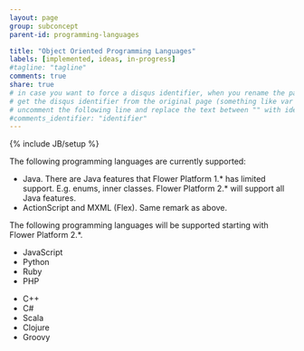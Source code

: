 ```yaml
---
layout: page
group: subconcept
parent-id: programming-languages

title: "Object Oriented Programming Languages"
labels: [implemented, ideas, in-progress]
#tagline: "tagline"
comments: true
share: true
# in case you want to force a disqus identifier, when you rename the page
# get the disqus identifier from the original page (something like var disqus_identifier = 'ident';),
# uncomment the following line and replace the text between "" with ident
#comments_identifier: "identifier"
---
```

{% include JB/setup %}

The following programming languages are currently supported:
<ul>
<li>Java. <span class="text-warning">There are Java features that Flower Platform 1.* has limited support. E.g. enums, inner classes. Flower Platform 2.* will support all Java features.</span></li>
<li>ActionScript and MXML (Flex). <span class="text-warning">Same remark as above</span>.</li>
</ul>

<!-- label:in-progress -->
The following programming languages will be supported starting with Flower Platform 2.\*.
* JavaScript
* Python
* Ruby
* PHP

<!-- label:ideas -->
* C++
* C#
* Scala
* Clojure
* Groovy